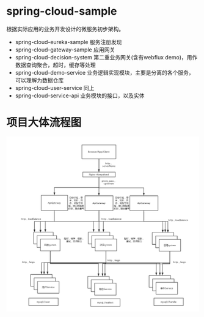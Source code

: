 # spring-cloud-sample

根据实际应用的业务开发设计的微服务初步架构。

- spring-cloud-eureka-sample 服务注册发现
- spring-cloud-gateway-sample 应用网关
- spring-cloud-decision-system 第二重业务网关(含有webflux demo)，用作数据查询聚合，超时，缓存等处理
- spring-cloud-demo-service 业务逻辑实现模块，主要是分离的各个服务，可以理解为数据仓库
- spring-cloud-user-service 同上
- spring-cloud-service-api 业务模块的接口，以及实体

# 项目大体流程图

![流程图](/MS.jpg)